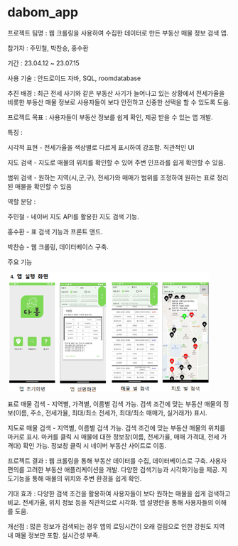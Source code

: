 # dabom_app

프로젝트 팀명 : 웹 크롤링을 사용하여 수집한 데이터로 만든 부동산 매물 정보 검색 앱. 

참가자 : 주민철, 박찬승, 홍수환

기간 : 23.04.12 ~ 23.07.15

사용 기술 : 안드로이드 자바, SQL, roomdatabase

추진 배경 : 최근 전세 사기와 같은 부동산 사기가 늘어나고 있는 상황에서 전세가율을 비롯한 부동산 매물 정보로 사용자들이 보다 안전하고 신중한 선택을 할 수 있도록 도움.

프로젝트 목표 : 사용자들이 부동산 정보를 쉽게 확인, 제공 받을 수 있는 앱 개발.

특징 : 

시각적 표현 - 전세가율을 색상별로 다르게 표시하여 강조함. 직관적인 UI

지도 검색 - 지도로 매물의 위치를 확인할 수 있어 주변 인프라를 쉽게 확인할 수 있음. 

범위 검색 - 원하는 지역(시,군,구), 전세가와 매매가 범위를 조정하여 원하는 표로 정리된 매물을 확인할 수 있음

역할 분담 : 

주민철 - 네이버 지도 API를 활용한 지도 검색 기능.

홍수환 - 표 검색 기능과 프론트 앤드.

박찬승 - 웹 크롤링, 데이터베이스 구축.

주요 기능 

<img src = "https://github.com/suwho18/dabom_app/blob/main/%EC%95%B1%20%EC%8B%A4%ED%96%89%ED%99%94%EB%A9%B4.png?raw=true" width = "90%"></img>

표로 매물 검색 - 지역별, 가격별, 이름별 검색 가능. 검색 조건에 맞는 부동산 매물의 정보(이름, 주소, 전세가율, 최대/최소 전세가, 최대/최소 매매가, 실거래가) 표시.

지도로 매물 검색 - 지역별, 이름별 검색 가능. 검색 조건에 맞는 부동산 매물의 위치를 마커로 표시. 마커를 클릭 시 매물에 대한 정보창(이름, 전세가율, 매매 가격대, 전세 가격대) 확인 가능. 정보창 클릭 시 네이버 부동산 사이트로 이동. 

프로젝트 결과 : 웹 크롤링을 통해 부동산 데이터를 수집, 데이터베이스로 구축. 사용자 편의를 고려한 부동산 애플리케이션을 개발. 다양한 검색기능과 시각화기능을 제공. 지도기능을 통해 매물의 위치와 주변 환경을 쉽게 확인.

기대 효과 : 다양한 검색 조건을 활용하여 사용자들이 보다 원하는 매물을 쉽게 검색하고 비교. 전세가율, 위치 정보 등을 직관적으로 시각화. 앱 설명란을 통해 사용자들의 이해를 도움.

개선점 : 많은 정보가 검색되는 경우 앱의 로딩시간이 오래 걸림으로 인한 강원도 지역 내 매물 정보만 포함. 실시간성 부족. 

